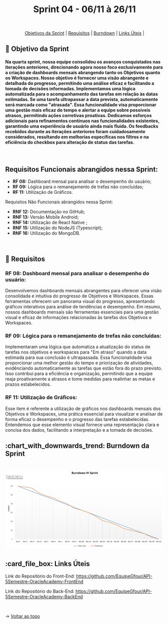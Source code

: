 <p align="center">
<h1 align="center"> Sprint 04 - 06/11 à 26/11 </h1>
<br id="topo">
<p align="center">
    <a href="#Objetivo">Objetivos da Sprint</a>  |  
    <a href="#entregas">Requisitos</a>  |
    <a href="#burndown">Burndown</a>  |
    <a href="#links">Links Úteis</a>  |     
</p>

<span id="Objetivo">
<h2> 🎯 Objetivo da Sprint</h2>
<h4> 

Na quarta sprint, nossa equipe consolidou os avanços conquistados nas iterações anteriores, direcionando agora nosso foco exclusivamente para a criação de dashboards mensais abrangendo tanto os Objetivos quanto os Workspaces. Nosso objetivo é fornecer uma visão abrangente e detalhada do progresso, permitindo uma análise eficaz e facilitando a tomada de decisões informadas.
Implementamos uma lógica automatizada para o acompanhamento das tarefas em relação às datas estimadas. Se uma tarefa ultrapassar a data prevista, automaticamente será marcada como "atrasada". Essa funcionalidade visa proporcionar uma gestão mais eficaz do tempo e alertar a equipe sobre possíveis atrasos, permitindo ações corretivas proativas.
Dedicamos esforços adicionais para refinamentos contínuos nas funcionalidades existentes, garantindo uma experiência de usuário ainda mais fluida. Os feedbacks recebidos durante as iterações anteriores foram cuidadosamente considerados, resultando em melhorias específicas nos filtros e na eficiência do checkbox para alteração de status das tarefas.
</h4>
<br>
    
<h2>Requisitos Funcionais abrangidos nessa Sprint:</h2>

- **RF 08:** Dashboard mensal para analisar o desempenho do usuário;
- **RF 09:** Lógica para o remanejamento de trefas não concluídas;
- **RF 11:** Utilização de Gráficos.
  
<p>Requisitos Não Funcionais abrangidos nessa Sprint:</p>

- **RNF 12:** Documentação no GitHub;
- **RNF 13:** Versão Mobile Android;
- **RNF 14:** Utilização de React Native ;
- **RNF 15:** Utilização do NodeJS (Typescript);
- **RNF 16:** Utilização do MongoDB.

<br>

<span id="entregas">
<h2> 📑 Requisitos</h2>

### **RF 08:** Dashboard mensal para analisar o desempenho do usuário:
Desenvolvemos dashboards mensais abrangentes para oferecer uma visão consolidada e intuitiva do progresso de Objetivos e Workspaces. Essas ferramentas oferecem um panorama visual do progresso, apresentando gráficos interativos para análise de tendências e desempenho.
Em resumo, nossos dashboards mensais são ferramentas essenciais para uma gestão visual e eficaz de informações relacionadas às tarefas dos Objetivos e Workspaces.
<br>

### **RF 09:** Lógica para o remanejamento de trefas não concluídas:
Implementaram uma lógica que automatiza a atualização do status de tarefas nos objetivos e workspaces para "Em atraso" quando a data estimada para sua conclusão é ultrapassada. Essa funcionalidade visa proporcionar uma melhor gestão do tempo e priorização de atividades, evidênciando automaticamente as tarefas que estão fora do prazo previsto. Isso contribui para a eficiência e organização, permitindo que a equipe reaja proativamente a atrasos e tome medidas para realinhar as metas e prazos estabelecidos.
<br>

### **RF 11:** Utilização de Gráficos:
Esse item é referente a utilização de gráficos nos dashboards mensais dos Objetivos e Workspaces, uma prática essencial para visualizar e analisar de forma eficaz o desempenho e o progresso das tarefas estabelecidas. Entendemos que esse elemento visual fornece uma representação clara e concisa dos dados, facilitando a interpretação e a tomada de decisões.
<br>

<span id="burndown">
<h2>:chart_with_downwards_trend: Burndown da Sprint</h2>


<h1 align="center">
<img src="/img/burndow.png" alt="Burndown" /></h1>

<span id="links">
<h2>:card_file_box: Links Úteis</h2>

Link do Repositório do Front-End: https://github.com/EquipeGfour/API-5Semestre-OracleAcademy-FrontEnd

Link do Repositório do Back-End: https://github.com/EquipeGfour/API-5Semestre-OracleAcademy-BackEnd

<br>

 
 → [Voltar ao topo](#topo)
